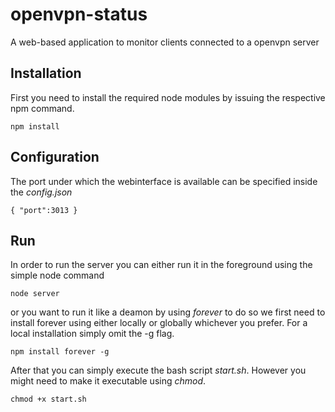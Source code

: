# openvpn-status
A web-based application to monitor clients connected to a openvpn server
## Installation
First you need to install the required node modules by issuing the respective npm command.

``npm install``

## Configuration

The port under which the webinterface is available can be specified inside the _config.json_

``{
  "port":3013
}``

## Run

In order to run the server you can either run it in the foreground using the simple node command

``node server``

or you want to run it like a deamon by using _forever_ to do so we first need to install forever using either locally or globally whichever you prefer. For a local installation simply omit the -g flag.

``npm install forever -g``

After that you can simply execute the bash script _start.sh_. However you might need to make it executable using _chmod_.

``chmod +x start.sh``
